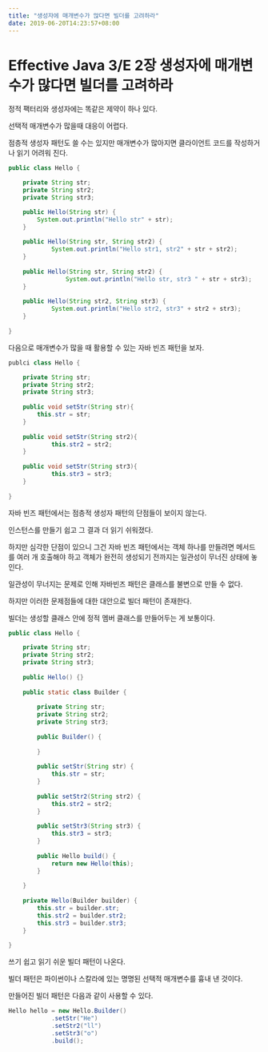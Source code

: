 ```yaml
---
title: "생성자에 매개변수가 많다면 빌더를 고려하라"
date: 2019-06-20T14:23:57+08:00
---
```


# Effective Java 3/E 2장 생성자에 매개변수가 많다면 빌더를 고려하라

정적 팩터리와 생성자에는 똑같은 제약이 하나 있다.

선택적 매개변수가 많을때 대응이 어렵다.

점층적 생성자 패턴도 쓸 수는 있지만 매개변수가 많아지면 클라이언트 코드를 작성하거나 읽기 어려워 진다.

```java
public class Hello {

    private String str;
    private String str2;
    private String str3;

    public Hello(String str) {
        System.out.println("Hello str" + str);
    }
    
    public Hello(String str, String str2) {
            System.out.println("Hello str1, str2" + str + str2);
    }
    
    public Hello(String str, String str2) {
                System.out.println("Hello str, str3 " + str + str3);
    }
        
    public Hello(String str2, String str3) {
            System.out.println("Hello str2, str3" + str2 + str3);
    }    
    
}
```
다음으로 매개변수가 많을 때 활용할 수 있는 자바 빈즈 패턴을 보자.
```java
publci class Hello {

    private String str;
    private String str2;
    private String str3;
    
    public void setStr(String str){
        this.str = str;
    }
    
    public void setStr(String str2){
            this.str2 = str2;
    }
        
    public void setStr(String str3){
            this.str3 = str3;
    }    
    
}
```
자바 빈즈 패턴에서는 점층적 생성자 패턴의 단점들이 보이지 않는다.

인스턴스를 만들기 쉽고 그 결과 더 읽기 쉬워졌다.

하지만 심각한 단점이 있으니 그건 자바 빈즈 패턴에서는 객체 하나를 만들려면 메서드를 여러 개 호출해야 하고 객체가 완전히 생성되기 전까지는 일관성이 무너진 상태에 놓인다.

일관성이 무너지는 문제로 인해 자바빈즈 패턴은 클래스를 불변으로 만들 수 없다.

하지만 이러한 문제점들에 대한 대안으로 빌더 패턴이 존재한다.

빌더는 생성할 클래스 안에 정적 멤버 클래스를 만들어두는 게 보통이다.

```java
public class Hello {

    private String str;
    private String str2;
    private String str3;
    
    public Hello() {}
    
    public static class Builder {
    
        private String str;
        private String str2;
        private String str3;
    
        public Builder() {
    
        }
        
        public setStr(String str) {
            this.str = str;
        }
        
        public setStr2(String str2) {
            this.str2 = str2;
        }
         
        public setStr3(String str3) {
            this.str3 = str3;
        }
        
        public Hello build() {
            return new Hello(this); 
        }
            
    }
    
    private Hello(Builder builder) {
        this.str = builder.str;
        this.str2 = builder.str2;
        this.str3 = builder.str3;
    }
        
}
```

쓰기 쉽고 읽기 쉬운 빌더 패턴이 나온다.

빌더 패턴은 파이썬이나 스칼라에 있는 명명된 선택적 매개변수를 흉내 낸 것이다.

만들어진 빌더 패턴은 다음과 같이 사용할 수 있다.
```java
Hello hello = new Hello.Builder()
            .setStr("He")
            .setStr2("ll")
            .setStr3("o")
            .build();
```